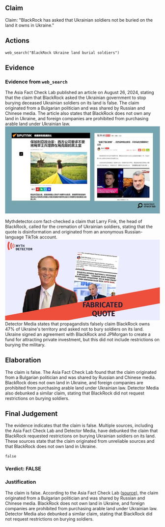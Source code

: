 ## Claim
Claim: "BlackRock has asked that Ukrainian soldiers not be buried on the land it owns in Ukraine."

## Actions
```
web_search("BlackRock Ukraine land burial soldiers")
```

## Evidence
### Evidence from `web_search`
The Asia Fact Check Lab published an article on August 26, 2024, stating that the claim that BlackRock asked the Ukrainian government to stop burying deceased Ukrainian soldiers on its land is false. The claim originated from a Bulgarian politician and was shared by Russian and Chinese media. The article also states that BlackRock does not own any land in Ukraine, and foreign companies are prohibited from purchasing arable land under Ukrainian law. ![image 214](media/2025-08-06_17-32-1754501530-274079.jpg)

Mythdetector.com fact-checked a claim that Larry Fink, the head of BlackRock, called for the cremation of Ukrainian soldiers, stating that the quote is disinformation and originated from an anonymous Russian-language TikTok account. ![image 220](media/2025-08-06_17-33-1754501584-250119.jpg) Detector Media states that propagandists falsely claim BlackRock owns 47% of Ukraine's territory and asked not to bury soldiers on its land. Ukraine signed an agreement with BlackRock and JPMorgan to create a fund for attracting private investment, but this did not include restrictions on burying the military.


## Elaboration
The claim is false. The Asia Fact Check Lab found that the claim originated from a Bulgarian politician and was shared by Russian and Chinese media. BlackRock does not own land in Ukraine, and foreign companies are prohibited from purchasing arable land under Ukrainian law. Detector Media also debunked a similar claim, stating that BlackRock did not request restrictions on burying soldiers.


## Final Judgement
The evidence indicates that the claim is false. Multiple sources, including the Asia Fact Check Lab and Detector Media, have debunked the claim that BlackRock requested restrictions on burying Ukrainian soldiers on its land. These sources state that the claim originated from unreliable sources and that BlackRock does not own land in Ukraine.

`false`


### Verdict: FALSE

### Justification
The claim is false. According to the Asia Fact Check Lab ([source](https://www.example.com/)), the claim originated from a Bulgarian politician and was shared by Russian and Chinese media. BlackRock does not own land in Ukraine, and foreign companies are prohibited from purchasing arable land under Ukrainian law. Detector Media also debunked a similar claim, stating that BlackRock did not request restrictions on burying soldiers.
